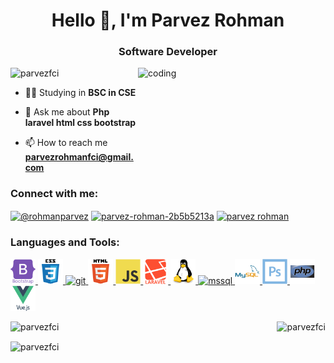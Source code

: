 <h1 align="center">Hello 👋, I'm Parvez Rohman</h1>
<h3 align="center">Software Developer</h3>
<img align="right" width="300" height="220" alt="coding" src="https://c.tenor.com/FUv4qr5HaMsAAAAd/work-working.gif" alt="parvezfci" /> 
<p align="left"> <img src="https://komarev.com/ghpvc/?username=parvezfci&label=Profile%20views&color=0e75b6&style=flat" alt="parvezfci" /> </p>

- 👩‍🎓 Studying in **BSC in CSE**

- 💬 Ask me about **Php laravel html css bootstrap**

- 📫 How to reach me **parvezrohmanfci@gmail.com**

<h3 align="left">Connect with me:</h3>
<p align="left">
<a href="https://twitter.com/@rohmanparvez" target="blank"><img align="center" src="https://raw.githubusercontent.com/rahuldkjain/github-profile-readme-generator/master/src/images/icons/Social/twitter.svg" alt="@rohmanparvez" height="30" width="40" /></a>
<a href="https://linkedin.com/in/parvez-rohman-2b5b5213a" target="blank"><img align="center" src="https://raw.githubusercontent.com/rahuldkjain/github-profile-readme-generator/master/src/images/icons/Social/linked-in-alt.svg" alt="parvez-rohman-2b5b5213a" height="30" width="40" /></a>
<a href="https://fb.com/parvez rohman" target="blank"><img align="center" src="https://raw.githubusercontent.com/rahuldkjain/github-profile-readme-generator/master/src/images/icons/Social/facebook.svg" alt="parvez rohman" height="30" width="40" /></a>
</p>

<h3 align="left">Languages and Tools:</h3>
<p align="left"> <a href="https://getbootstrap.com" target="_blank" rel="noreferrer"> <img src="https://raw.githubusercontent.com/devicons/devicon/master/icons/bootstrap/bootstrap-plain-wordmark.svg" alt="bootstrap" width="40" height="40"/> </a> <a href="https://www.w3schools.com/css/" target="_blank" rel="noreferrer"> <img src="https://raw.githubusercontent.com/devicons/devicon/master/icons/css3/css3-original-wordmark.svg" alt="css3" width="40" height="40"/> </a> <a href="https://git-scm.com/" target="_blank" rel="noreferrer"> <img src="https://www.vectorlogo.zone/logos/git-scm/git-scm-icon.svg" alt="git" width="40" height="40"/> </a> <a href="https://www.w3.org/html/" target="_blank" rel="noreferrer"> <img src="https://raw.githubusercontent.com/devicons/devicon/master/icons/html5/html5-original-wordmark.svg" alt="html5" width="40" height="40"/> </a> <a href="https://developer.mozilla.org/en-US/docs/Web/JavaScript" target="_blank" rel="noreferrer"> <img src="https://raw.githubusercontent.com/devicons/devicon/master/icons/javascript/javascript-original.svg" alt="javascript" width="40" height="40"/> </a> <a href="https://laravel.com/" target="_blank" rel="noreferrer"> <img src="https://raw.githubusercontent.com/devicons/devicon/master/icons/laravel/laravel-plain-wordmark.svg" alt="laravel" width="40" height="40"/> </a> <a href="https://www.linux.org/" target="_blank" rel="noreferrer"> <img src="https://raw.githubusercontent.com/devicons/devicon/master/icons/linux/linux-original.svg" alt="linux" width="40" height="40"/> </a> <a href="https://www.microsoft.com/en-us/sql-server" target="_blank" rel="noreferrer"> <img src="https://www.svgrepo.com/show/303229/microsoft-sql-server-logo.svg" alt="mssql" width="40" height="40"/> </a> <a href="https://www.mysql.com/" target="_blank" rel="noreferrer"> <img src="https://raw.githubusercontent.com/devicons/devicon/master/icons/mysql/mysql-original-wordmark.svg" alt="mysql" width="40" height="40"/> </a> <a href="https://www.photoshop.com/en" target="_blank" rel="noreferrer"> <img src="https://raw.githubusercontent.com/devicons/devicon/master/icons/photoshop/photoshop-line.svg" alt="photoshop" width="40" height="40"/> </a> <a href="https://www.php.net" target="_blank" rel="noreferrer"> <img src="https://raw.githubusercontent.com/devicons/devicon/master/icons/php/php-original.svg" alt="php" width="40" height="40"/> </a> <a href="https://vuejs.org/" target="_blank" rel="noreferrer"> <img src="https://raw.githubusercontent.com/devicons/devicon/master/icons/vuejs/vuejs-original-wordmark.svg" alt="vuejs" width="40" height="40"/> </a> </p>

<img align="right" src="https://github-readme-streak-stats.herokuapp.com/?user=parvezfci&" alt="parvezfci" />

<p align="left"><img src="https://github-readme-stats.vercel.app/api/top-langs?username=parvezfci&show_icons=true&locale=en&layout=compact" alt="parvezfci" /></p>

<p><img align="center" src="https://github-readme-stats.vercel.app/api?username=parvezfci&show_icons=true&locale=en" alt="parvezfci" /></p>

